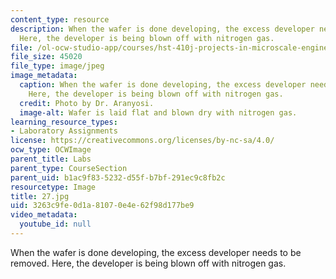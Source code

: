 ```yaml
---
content_type: resource
description: When the wafer is done developing, the excess developer needs to be removed.
  Here, the developer is being blown off with nitrogen gas.
file: /ol-ocw-studio-app/courses/hst-410j-projects-in-microscale-engineering-for-the-life-sciences-spring-2007/3263c9fe0d1a81070e4e62f98d177be9_27.jpg
file_size: 45020
file_type: image/jpeg
image_metadata:
  caption: When the wafer is done developing, the excess developer needs to be removed.
    Here, the developer is being blown off with nitrogen gas.
  credit: Photo by Dr. Aranyosi.
  image-alt: Wafer is laid flat and blown dry with nitrogen gas.
learning_resource_types:
- Laboratory Assignments
license: https://creativecommons.org/licenses/by-nc-sa/4.0/
ocw_type: OCWImage
parent_title: Labs
parent_type: CourseSection
parent_uid: b1ac9f83-5232-d55f-b7bf-291ec9c8fb2c
resourcetype: Image
title: 27.jpg
uid: 3263c9fe-0d1a-8107-0e4e-62f98d177be9
video_metadata:
  youtube_id: null
---
```

When the wafer is done developing, the excess developer needs to be removed. Here, the developer is being blown off with nitrogen gas.